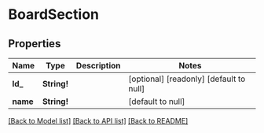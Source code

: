 # BoardSection

## Properties
Name | Type | Description | Notes
------------ | ------------- | ------------- | -------------
**Id_** | **String!** |  | [optional] [readonly] [default to null]
**name** | **String!** |  | [default to null]

[[Back to Model list]](../README.md#documentation-for-models) [[Back to API list]](../README.md#documentation-for-api-endpoints) [[Back to README]](../README.md)


